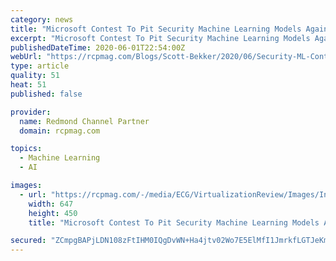 ```yaml
---
category: news
title: "Microsoft Contest To Pit Security Machine Learning Models Against Each Other"
excerpt: "Microsoft Contest To Pit Security Machine Learning Models Against Each Other. It's time to let the security machine learning (ML) models punch it out. Microsoft on Monday unveiled"
publishedDateTime: 2020-06-01T22:54:00Z
webUrl: "https://rcpmag.com/Blogs/Scott-Bekker/2020/06/Security-ML-Contest.aspx"
type: article
quality: 51
heat: 51
published: false

provider:
  name: Redmond Channel Partner
  domain: rcpmag.com

topics:
  - Machine Learning
  - AI

images:
  - url: "https://rcpmag.com/-/media/ECG/VirtualizationReview/Images/IntroImages2019/BlueWavyWindows.jpg"
    width: 647
    height: 450
    title: "Microsoft Contest To Pit Security Machine Learning Models Against Each Other"

secured: "ZCmpgBAPjLDN108zFtIHM0IQgDvWN+Ha4jtv02Wo7E5ElMfI1JmrkfLGTJeKmQbkchnd/Lay+6ce/cYXC0w2wncjoqjhdY16n3hMxKkguJilj3kxPJBUe+nfYyvKc1Yj40E5yoC9dJ4iJkr+1FCmGowC85ddZDdGseqq7CwT+vF6o3HlYW0aeVolGWVmMPEDAfB++4MXMDVE4/lBC6AYHgxUQc3x9eUXDoK2cZ8KiDOZlRnwNx+LnY8kVzL5bgJ39Klwj62wb92o2QxbuUcRZZdjIqu94Eq0uMdT41ml4yumeliMgIfDh9O7F5eCXiH0vIdCWZQemb9AuOOUl2kDNltJSdbrk65DUasFBcTNlWq1dgqjuHG4gSSvCdldJMu3hA9zKSSRyzrqD4d/1VPXuVaq0/X0zM4TiKG3MSay7Z1369pxJ+PnQ5FMH1RGtuX9kCFzPR1YlX/VP8BIxAti7ihIoUwHPRcxEp6DKxj5Svo=;FXu55rWFLDCAdIcnFBsbgQ=="
---
```


